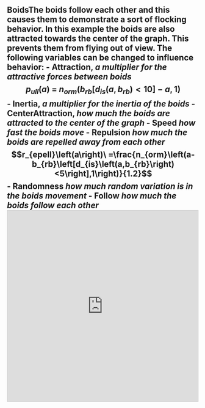 ## Boids<!-- META a boid simulation made entirely within desmos META -->The boids follow each other and this causes them to demonstrate a sort of flocking behavior. In this example the boids are also attracted towards the center of the graph. This prevents them from flying out of view. The following variables can be changed to influence behavior: - Attraction, *a multiplier for the attractive forces between boids*$$p_{ull}\left(a\right)\ =\ n_{orm}\left(b_{rb}\left[d_{is}\left(a,b_{rb}\right)<10\right]-a,1\right)$$ - Inertia, *a multiplier for the inertia of the boids* - CenterAttraction, *how much the boids are attracted to the center of the graph* - Speed *how fast the boids move* - Repulsion *how much the boids are repelled away from each other*$$r_{epell}\left(a\right)\ =\frac{n_{orm}\left(a-b_{rb}\left[d_{is}\left(a,b_{rb}\right)<5\right],1\right)}{1.2}$$ - Randomness *how much random variation is in the boids movement* - Follow *how much the boids follow each other*<iframe src="https://www.desmos.com/calculator/xbiv9gh80l?embed" width="500" height="500" style="border: 1px solid #ccc" frameborder=0></iframe>
<!-- LAST EDITED Wed Nov  8 14:23:42 2023 LAST EDITED-->